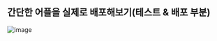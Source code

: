 ## 간단한 어플을 실제로 배포해보기(테스트 & 배포 부분)

![image](https://user-images.githubusercontent.com/49984996/162759788-9389418e-2df5-48e9-82a4-364127274482.png)
